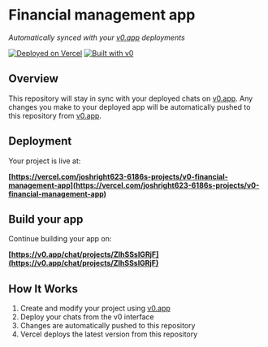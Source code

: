 # Financial management app

*Automatically synced with your [v0.app](https://v0.app) deployments*

[![Deployed on Vercel](https://img.shields.io/badge/Deployed%20on-Vercel-black?style=for-the-badge&logo=vercel)](https://vercel.com/joshright623-6186s-projects/v0-financial-management-app)
[![Built with v0](https://img.shields.io/badge/Built%20with-v0.app-black?style=for-the-badge)](https://v0.app/chat/projects/ZlhSSsIGRjF)

## Overview

This repository will stay in sync with your deployed chats on [v0.app](https://v0.app).
Any changes you make to your deployed app will be automatically pushed to this repository from [v0.app](https://v0.app).

## Deployment

Your project is live at:

**[https://vercel.com/joshright623-6186s-projects/v0-financial-management-app](https://vercel.com/joshright623-6186s-projects/v0-financial-management-app)**

## Build your app

Continue building your app on:

**[https://v0.app/chat/projects/ZlhSSsIGRjF](https://v0.app/chat/projects/ZlhSSsIGRjF)**

## How It Works

1. Create and modify your project using [v0.app](https://v0.app)
2. Deploy your chats from the v0 interface
3. Changes are automatically pushed to this repository
4. Vercel deploys the latest version from this repository